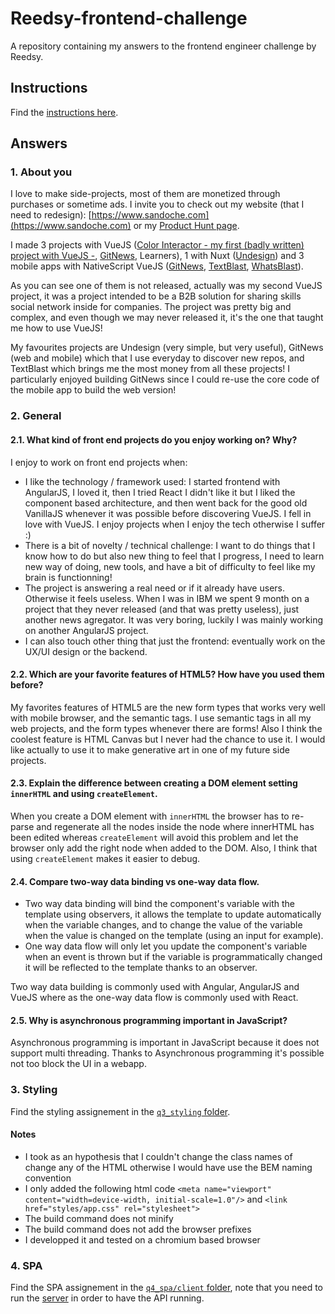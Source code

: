 # Reedsy-frontend-challenge
A repository containing my answers to the frontend engineer challenge by Reedsy.

## Instructions
Find the [instructions here](./docs/INSTRUCTIONS.md).

## Answers

### 1. About you
I love to make side-projects, most of them are monetized through purchases or sometime ads. I invite you to check out my website (that I need to redesign): [https://www.sandoche.com](https://www.sandoche.com) or my [Product Hunt page](https://www.producthunt.com/@sandochee).

I made 3 projects with VueJS ([Color Interactor - my first (badly written) project with VueJS -](https://colors.learn.uno/), [GitNews](https://git.news), Learners), 1 with Nuxt ([Undesign](https://undesign.learn.uno)) and 3 mobile apps with NativeScript VueJS ([GitNews](https://gitnews.learn.uno), [TextBlast](https://textblast.learn.uno), [WhatsBlast](https://whatsblast.learn.uno)).

As you can see one of them is not released, actually was my second VueJS project, it was a project intended to be a B2B solution for sharing skills social network inside for companies. The project was pretty big and complex, and even though we may never released it, it's the one that taught me how to use VueJS! 

My favourites projects are Undesign (very simple, but very useful), GitNews (web and mobile) which that I use everyday to discover new repos, and TextBlast which brings me the most money from all these projects! I particularly enjoyed building GitNews since I could re-use the core code of the mobile app to build the web version!

### 2. General

#### 2.1. What kind of front end projects do you enjoy working on? Why?
I enjoy to work on front end projects when:
- I like the technology / framework used: I started frontend with AngularJS, I loved it, then I tried React I didn't like it but I liked the component based architecture, and then went back for the good old VanillaJS whenever it was possible before discovering VueJS. I fell in love with VueJS. I enjoy projects when I enjoy the tech otherwise I suffer :)
- There is a bit of novelty / technical challenge: I want to do things that I know how to do but also new thing to feel that I progress, I need to learn new way of doing, new tools, and have a bit of difficulty to feel like my brain is functionning!
- The project is answering a real need or if it already have users. Otherwise it feels useless. When I was in IBM we spent 9 month on a project that they never released (and that was pretty useless), just another news agregator. It was very boring, luckily I was mainly working on another AngularJS project.
- I can also touch other thing that just the frontend: eventually work on the UX/UI design or the backend.

#### 2.2. Which are your favorite features of HTML5? How have you used them before?
My favorites features of HTML5 are the new form types that works very well with mobile browser, and the semantic tags.
I use semantic tags in all my web projects, and the form types whenever there are forms! Also I think the coolest feature is HTML Canvas but I never had the chance to use it. I would like actually to use it to make generative art in one of my future side projects.

#### 2.3. Explain the difference between creating a DOM element setting `innerHTML` and using `createElement`.
When you create a DOM element with `innerHTML` the browser has to re-parse and regenerate all the nodes inside the node where innerHTML has been edited whereas `createElement` will avoid this problem and let the browser only add the right node when added to the DOM. Also, I think that using `createElement` makes it easier to debug.

#### 2.4. Compare two-way data binding vs one-way data flow.
- Two way data binding will bind the component's variable with the template using observers, it allows the template to update automatically when the variable changes, and to change the value of the variable when the value is changed on the template (using an input for example).
- One way data flow will only let you update the component's variable when an event is thrown but if the variable is programmatically changed it will be reflected to the template thanks to an observer.

Two way data building is commonly used with Angular, AngularJS and VueJS where as the one-way data flow is commonly used with React. 

#### 2.5. Why is asynchronous programming important in JavaScript?
Asynchronous programming is important in JavaScript because it does not support multi threading.
Thanks to Asynchronous programming it's possible not too block the UI in a webapp.

### 3. Styling
Find the styling assignement in the [`q3_styling` folder](./q3_styling/).

#### Notes
* I took as an hypothesis that I couldn't change the class names of change any of the HTML otherwise I would have use the BEM naming convention
* I only added the following html code `<meta name="viewport" content="width=device-width, initial-scale=1.0"/>` and `<link href="styles/app.css" rel="stylesheet">`
* The build command does not minify
* The build command does not add the browser prefixes
* I developped it and tested on a chromium based browser

### 4. SPA
Find the SPA assignement in the [`q4_spa/client` folder](./q4_spa/client), note that you need to run the [server](./q4_spa/server) in order to have the API running.

